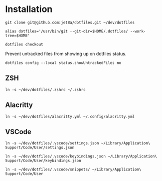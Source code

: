 # Installation

 ```
 git clone git@github.com:jet8a/dotfiles.git ~/dev/dotfiles
 ```

 ```
 alias dotfiles='/usr/bin/git --git-dir=$HOME/.dotfiles/ --work-tree=$HOME'
 ```

 ```
 dotfiles checkout
 ```

 Prevent untracked files from showing up on dotfiles status.
 ```
 dotfiles config --local status.showUntrackedFiles no
 ```
 
 ## ZSH
 
 ```
 ln -s ~/dev/dotfiles/.zshrc ~/.zshrc
 ```
 
 ## Alacritty
 ```
 ln -s ~/dev/dotfiles/alacritty.yml ~/.config/alacritty.yml
 ```

 ## VSCode
 ```
 ln -s ~/dev/dotfiles/.vscode/settings.json ~/Library/Application\ Support/Code/User/settings.json
 ```

 ```
 ln -s ~/dev/dotfiles/.vscode/keybindings.json ~/Library/Application\ Support/Code/User/keybindings.json
 ```

 ```
 ln -s ~/dev/dotfiles/.vscode/snippets/ ~/Library/Application\ Support/Code/User
 ```

